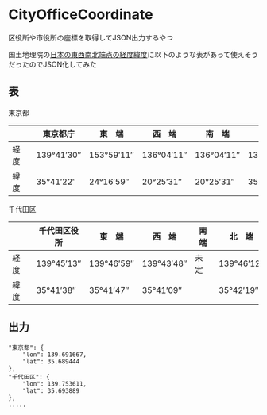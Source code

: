 # CityOfficeCoordinate
区役所や市役所の座標を取得してJSON出力するやつ

国土地理院の[日本の東西南北端点の経度緯度](http://www.gsi.go.jp/KOKUJYOHO/center.htm)に以下のような表があって使えそうだったのでJSON化してみた

## 表
東京都

| | 東京都庁 | 東　端 | 西　端 | 南　端 | 北　端 |
| --- | --- | --- | --- | --- | --- |
| 経　度 | 139°41′30″ | 153°59′11″ | 136°04′11″ | 136°04′11″ | 139°01′06″ |
| 緯　度 | 35°41′22″ | 24°16′59″ | 20°25′31″ | 20°25′31″ | 35°53′54″ |

千代田区

| | 千代田区役所 | 東　端 | 西　端 | 南　端 | 北　端 |
| --- | --- | --- | --- | --- | --- |
| 経　度 | 139°45′13″ | 139°46′59″ | 139°43′48″ | 未　定 | 139°46′12″ |
| 緯　度 | 35°41′38″ | 35°41′47″ | 35°41′09″ | | 35°42′19″ |

## 出力
```
"東京都": {
    "lon": 139.691667,
    "lat": 35.689444
},
"千代田区": {
    "lon": 139.753611,
    "lat": 35.693889
},
.....
```
